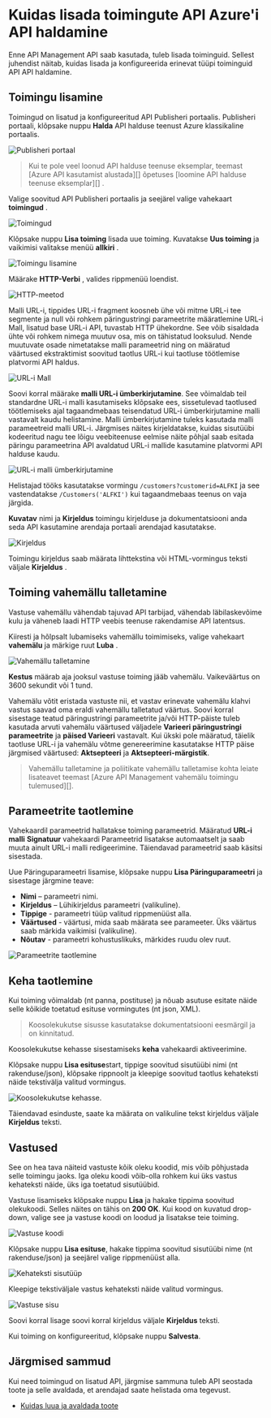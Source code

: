 <properties 
    pageTitle="Toimingute lisamine Azure'i API Management API | Microsoft Azure'i" 
    description="Saate teada, kuidas Azure'i API Management API toimingute lisamiseks." 
    services="api-management" 
    documentationCenter="" 
    authors="steved0x" 
    manager="erikre" 
    editor=""/>

<tags 
    ms.service="api-management" 
    ms.workload="mobile" 
    ms.tgt_pltfrm="na" 
    ms.devlang="na" 
    ms.topic="article" 
    ms.date="10/25/2016" 
    ms.author="sdanie"/>

# <a name="how-to-add-operations-to-an-api-in-azure-api-management"></a>Kuidas lisada toimingute API Azure'i API haldamine

Enne API Management API saab kasutada, tuleb lisada toiminguid. Sellest juhendist näitab, kuidas lisada ja konfigureerida erinevat tüüpi toiminguid API API haldamine.

## <a name="add-operation"> </a>Toimingu lisamine

Toimingud on lisatud ja konfigureeritud API Publisheri portaalis. Publisheri portaali, klõpsake nuppu **Halda** API halduse teenust Azure klassikaline portaalis.

![Publisheri portaal][api-management-management-console]

>Kui te pole veel loonud API halduse teenuse eksemplar, teemast [Azure API kasutamist alustada][] õpetuses [loomine API halduse teenuse eksemplar][] .

Valige soovitud API Publisheri portaalis ja seejärel valige vahekaart **toimingud** . 

![Toimingud][api-management-operations]

Klõpsake nuppu **Lisa toiming** lisada uue toiming. Kuvatakse **Uus toiming** ja vaikimisi valitakse menüü **allkiri** .

![Toimingu lisamine][api-management-add-operation]

Määrake **HTTP-Verbi** , valides rippmenüü loendist.

![HTTP-meetod][api-management-http-method]

<a name="url-template"></a>

Malli URL-i, tippides URL-i fragment koosneb ühe või mitme URL-i tee segmente ja null või rohkem päringustringi parameetrite määratlemine URL-i Mall, lisatud base URL-i API, tuvastab HTTP ühekordne. See võib sisaldada ühte või rohkem nimega muutuv osa, mis on tähistatud looksulud. Nende muutuvate osade nimetatakse malli parameetrid ning on määratud väärtused ekstraktimist soovitud taotlus URL-i kui taotluse töötlemise platvormi API haldus.

![URL-i Mall][api-management-url-template]

<a name="rewrite-url-template"></a>

Soovi korral määrake **malli URL-i ümberkirjutamine**. See võimaldab teil standardne URL-i malli kasutamiseks klõpsake ees, sissetulevad taotlused töötlemiseks ajal tagaandmebaas teisendatud URL-i ümberkirjutamine malli vastavalt kaudu helistamine. Malli ümberkirjutamine tuleks kasutada malli parameetreid malli URL-i. Järgmises näites kirjeldatakse, kuidas sisutüübi kodeeritud nagu tee lõigu veebiteenuse eelmise näite põhjal saab esitada päringu parameetrina API avaldatud URL-i mallide kasutamine platvormi API halduse kaudu.

![URL-i malli ümberkirjutamine][api-management-url-template-rewrite]

Helistajad tööks kasutatakse vormingu `/customers?customerid=ALFKI` ja see vastendatakse `/Customers('ALFKI')` kui tagaandmebaas teenus on vaja järgida.


**Kuvatav** nimi ja **Kirjeldus** toimingu kirjelduse ja dokumentatsiooni anda seda API kasutamine arendaja portaali arendajad kasutatakse.

![Kirjeldus][api-management-description]

Toimingu kirjeldus saab määrata lihttekstina või HTML-vormingus teksti väljale **Kirjeldus** .

## <a name="operation-caching"> </a>Toiming vahemällu talletamine

Vastuse vahemällu vähendab tajuvad API tarbijad, vähendab läbilaskevõime kulu ja väheneb laadi HTTP veebis teenuse rakendamise API latentsus. 

Kiiresti ja hõlpsalt lubamiseks vahemällu toimimiseks, valige vahekaart **vahemälu** ja märkige ruut **Luba** .

![Vahemällu talletamine][api-management-caching-tab]

**Kestus** määrab aja jooksul vastuse toiming jääb vahemälu. Vaikeväärtus on 3600 sekundit või 1 tund.

Vahemälu võtit eristada vastuste nii, et vastav erinevate vahemälu klahvi vastus saavad oma eraldi vahemällu talletatud väärtus. Soovi korral sisestage teatud päringustringi parameetrite ja/või HTTP-päiste tuleb kasutada arvuti vahemälu väärtused väljadele **Varieeri päringustringi parameetrite** ja **päised Varieeri** vastavalt. Kui ükski pole määratud, täielik taotluse URL-i ja vahemälu võtme genereerimine kasutatakse HTTP päise järgmised väärtused: **Aktsepteeri** ja **Aktsepteeri-märgistik**.

>Vahemällu talletamine ja poliitikate vahemällu talletamise kohta leiate lisateavet teemast [Azure API Management vahemälu toimingu tulemused][].


## <a name="request-parameters"> </a>Parameetrite taotlemine

Vahekaardil parameetrid hallatakse toiming parameetrid. Määratud **URL-i malli** **Signatuur** vahekaardi Parameetrid lisatakse automaatselt ja saab muuta ainult URL-i malli redigeerimine. Täiendavad parameetrid saab käsitsi sisestada.

Uue Päringuparameetri lisamise, klõpsake nuppu **Lisa Päringuparameetri** ja sisestage järgmine teave:

-   **Nimi** – parameetri nimi.
-   **Kirjeldus** – Lühikirjeldus parameetri (valikuline).
-   **Tippige** - parameetri tüüp valitud rippmenüüst alla.
-   **Väärtused** - väärtusi, mida saab määrata see parameeter. Üks väärtus saab märkida vaikimisi (valikuline).
-   **Nõutav** - parameetri kohustuslikuks, märkides ruudu olev ruut. 

![Parameetrite taotlemine][api-management-request-parameters]

## <a name="request-body"> </a>Keha taotlemine

Kui toiming võimaldab (nt panna, postituse) ja nõuab asutuse esitate näide selle kõikide toetatud esituse vormingutes (nt json, XML). 

>Koosolekukutse sisusse kasutatakse dokumentatsiooni eesmärgil ja on kinnitatud.

Koosolekukutse kehasse sisestamiseks **keha** vahekaardi aktiveerimine.

Klõpsake nuppu **Lisa esituse**start, tippige soovitud sisutüübi nimi (nt rakenduse/json), klõpsake rippnoolt ja kleepige soovitud taotlus kehateksti näide tekstivälja valitud vormingus. 

![Koosolekukutse kehasse.][api-management-request-body]

Täiendavad esinduste, saate ka määrata on valikuline tekst kirjeldus väljale **Kirjeldus** teksti.

## <a name="responses"> </a>Vastused

See on hea tava näiteid vastuste kõik oleku koodid, mis võib põhjustada selle toimingu jaoks. Iga oleku koodi võib-olla rohkem kui üks vastus kehateksti näide, üks iga toetatud sisutüübid. 

Vastuse lisamiseks klõpsake nuppu **Lisa** ja hakake tippima soovitud olekukoodi. Selles näites on tähis on **200 OK**. Kui kood on kuvatud drop-down, valige see ja vastuse koodi on loodud ja lisatakse teie toiming.

![Vastuse koodi][api-management-response-code]

Klõpsake nuppu **Lisa esituse**, hakake tippima soovitud sisutüübi nime (nt rakenduse/json) ja seejärel valige rippmenüüst alla.

![Kehateksti sisutüüp][api-management-response-body-content-type]

Kleepige tekstiväljale vastus kehateksti näide valitud vormingus. 

![Vastuse sisu][api-management-response-body]

Soovi korral lisage soovi korral kirjeldus väljale **Kirjeldus** teksti.

Kui toiming on konfigureeritud, klõpsake nuppu **Salvesta**.


## <a name="next-steps"> </a>Järgmised sammud

Kui need toimingud on lisatud API, järgmise sammuna tuleb API seostada toote ja selle avaldada, et arendajad saate helistada oma tegevust.

-   [Kuidas luua ja avaldada toote][]

[api-management-management-console]: ./media/api-management-howto-add-operations/api-management-management-console.png
[api-management-operations]: ./media/api-management-howto-add-operations/api-management-operations.png
[api-management-add-operation]: ./media/api-management-howto-add-operations/api-management-add-operation.png
[api-management-http-method]: ./media/api-management-howto-add-operations/api-management-http-method.png
[api-management-url-template]: ./media/api-management-howto-add-operations/api-management-url-template.png
[api-management-url-template-rewrite]: ./media/api-management-howto-add-operations/api-management-url-template-rewrite.png
[api-management-description]: ./media/api-management-howto-add-operations/api-management-description.png
[api-management-caching-tab]: ./media/api-management-howto-add-operations/api-management-caching-tab.png
[api-management-request-parameters]: ./media/api-management-howto-add-operations/api-management-request-parameters.png
[api-management-request-body]: ./media/api-management-howto-add-operations/api-management-request-body.png
[api-management-response-code]: ./media/api-management-howto-add-operations/api-management-response-code.png
[api-management-response-body-content-type]: ./media/api-management-howto-add-operations/api-management-response-body-content-type.png
[api-management-response-body]: ./media/api-management-howto-add-operations/api-management-response-body.png


[api-management-contoso-api]: ./media/api-management-howto-add-operations/api-management-contoso-api.png

[api-management-add-new-api]: ./media/api-management-howto-add-operations/api-management-add-new-api.png
[api-management-api-settings]: ./media/api-management-howto-add-operations/api-management-api-settings.png
[api-management-api-settings-credentials]: ./media/api-management-howto-add-operations/api-management-api-settings-credentials.png
[api-management-api-summary]: ./media/api-management-howto-add-operations/api-management-api-summary.png
[api-management-echo-operations]: ./media/api-management-howto-add-operations/api-management-echo-operations.png

[Add an operation]: #add-operation
[Operation caching]: #operation-caching
[Request parameters]: #request-parameters
[Request body]: #request-body
[Responses]: #responses
[Next steps]: #next-steps

[Azure'i API kasutamist alustada]: api-management-get-started.md
[API halduse teenuse eksemplari loomine]: api-management-get-started.md#create-service-instance

[How to add operations to an API]: api-management-howto-add-operations.md
[Kuidas luua ja avaldada toote]: api-management-howto-add-products.md
[Kuidas vahemälu toimingu tulemused Azure'i API haldus]: api-management-howto-cache.md